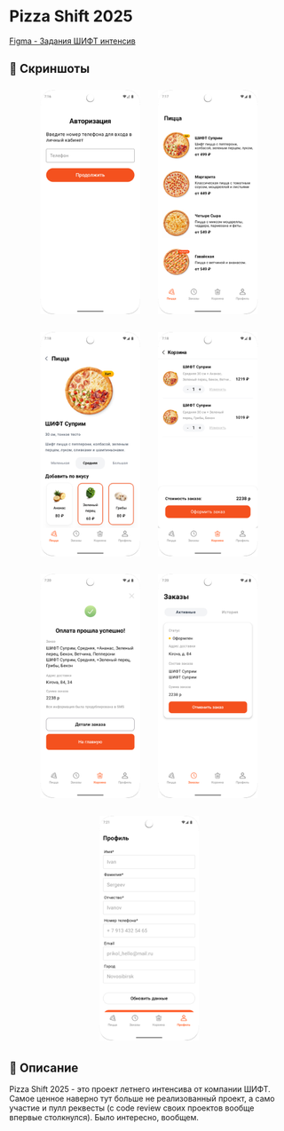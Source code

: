 # Pizza Shift 2025

[Figma - Задания ШИФТ интенсив](https://www.figma.com/design/HbwUMBOWcrPBkPTmRPYwor/%D0%97%D0%B0%D0%B4%D0%B0%D0%BD%D0%B8%D1%8F-%D0%A8%D0%98%D0%A4%D0%A2-%D0%B8%D0%BD%D1%82%D0%B5%D0%BD%D1%81%D0%B8%D0%B2?node-id=13419-18771&t=jQSm8CokFSeAEP0e-0)

## 📱 Скриншоты

<div align="center" style="display: flex; flex-wrap: wrap; gap: 16px; justify-content: center;">
  <img src="images/auth_white.png" width="180" alt="Авторизация" style="margin: 8px;">
  <img src="images/cataog_white.png" width="180" alt="Каталог" style="margin: 8px;">
  <img src="images/catalog_detail_white.png" width="180" alt="Детали пиццы" style="margin: 8px;">
  <img src="images/cart_white.png" width="180" alt="Корзина" style="margin: 8px;">
  <img src="images/payment_white.png" width="180" alt="Оплата" style="margin: 8px;">
  <img src="images/orders_white.png" width="180" alt="Заказы" style="margin: 8px;">
  <img src="images/profile_white.png" width="180" alt="Профиль" style="margin: 8px;">
</div>

## 📱 Описание

Pizza Shift 2025 - это проект летнего интенсива от компании ШИФТ. Самое ценное наверно тут больше не реализованный проект, а само участие и пулл реквесты (с code review своих проектов вообще впервые столкнулся). Было интересно, вообщем.
